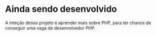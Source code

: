 
# Ainda sendo desenvolvido
A inteção desse projeto é aprender mais sobre PHP, para ter chance de conseguir uma vaga de desenvolvedor PHP.
